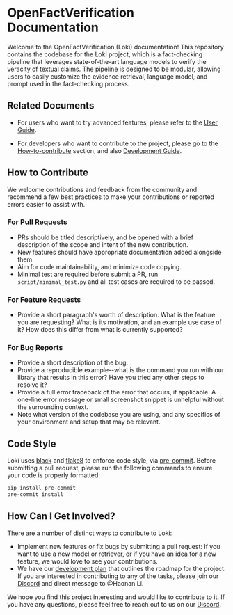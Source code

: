 # OpenFactVerification Documentation

Welcome to the OpenFactVerification (Loki) documentation! This repository contains the codebase for the Loki project, which is a fact-checking pipeline that leverages state-of-the-art language models to verify the veracity of textual claims. The pipeline is designed to be modular, allowing users to easily customize the evidence retrieval, language model, and prompt used in the fact-checking process.

## Related Documents

* For users who want to try advanced features, please refer to the [User Guide](https://github.com/Libr-AI/OpenFactVerification/tree/main/docs/user_guide.md).

* For developers who want to contribute to the project, please go to the [How-to-contribute](#how-to-contribute) section, and also [Development Guide](https://github.com/Libr-AI/OpenFactVerification/tree/main/docs/development_guide.md).


## How to Contribute
We welcome contributions and feedback from the community and recommend a few best practices to make your contributions or reported errors easier to assist with.

### For Pull Requests

* PRs should be titled descriptively, and be opened with a brief description of the scope and intent of the new contribution.
* New features should have appropriate documentation added alongside them.
* Aim for code maintainability, and minimize code copying.
* Minimal test are required before submit a PR, run `script/minimal_test.py` and all test cases are required to be passed.

### For Feature Requests

* Provide a short paragraph's worth of description. What is the feature you are requesting? What is its motivation, and an example use case of it? How does this differ from what is currently supported?

### For Bug Reports

* Provide a short description of the bug.
* Provide a reproducible example--what is the command you run with our library that results in this error? Have you tried any other steps to resolve it?
* Provide a full error traceback of the error that occurs, if applicable. A one-line error message or small screenshot snippet is unhelpful without the surrounding context.
* Note what version of the codebase you are using, and any specifics of your environment and setup that may be relevant.

## Code Style

Loki uses [black](https://github.com/psf/black) and [flake8](https://pypi.org/project/flake8/) to enforce code style, via [pre-commit](https://pre-commit.com/). Before submitting a pull request, please run the following commands to ensure your code is properly formatted:

```bash
pip install pre-commit
pre-commit install
```

## How Can I Get Involved?

There are a number of distinct ways to contribute to Loki:

* Implement new features or fix bugs by submitting a pull request: If you want to use a new model or retriever, or if you have an idea for a new feature, we would love to see your contributions.
* We have our [development plan](https://github.com/Libr-AI/OpenFactVerification/tree/main/docs/development_plan.md) that outlines the roadmap for the project. If you are interested in contributing to any of the tasks, please join our [Discord](https://discord.gg/NRge6RS7) and direct message to @Haonan Li.

We hope you find this project interesting and would like to contribute to it. If you have any questions, please feel free to reach out to us on our [Discord](https://discord.gg/NRge6RS7).
